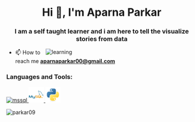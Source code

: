 
<h1 align="center">Hi 👋, I'm Aparna Parkar</h1>
<h3 align="center">I am a self taught learner and i am here to tell the visualize stories from data</h3>
<img align="right" alt="learning" width="400" src="https://media3.giphy.com/media/BferOKonYOspm28AiB/giphy.gif">

- 📫 How to reach me **aparnaparkar00@gmail.com**


<h3 align="left">Languages and Tools:</h3>
<p align="left"> <a href="https://www.microsoft.com/en-us/sql-server" target="_blank" rel="noreferrer"> <img src="https://www.svgrepo.com/show/303229/microsoft-sql-server-logo.svg" alt="mssql" width="40" height="40"/> </a> <a href="https://www.mysql.com/" target="_blank" rel="noreferrer"> <img src="https://raw.githubusercontent.com/devicons/devicon/master/icons/mysql/mysql-original-wordmark.svg" alt="mysql" width="40" height="40"/> </a> <a href="https://www.python.org" target="_blank" rel="noreferrer"> <img src="https://raw.githubusercontent.com/devicons/devicon/master/icons/python/python-original.svg" alt="python" width="40" height="40"/> </a> </p>

<p><img align="center" src="https://github-readme-stats.vercel.app/api/top-langs?username=parkar09&show_icons=true&locale=en&layout=compact" alt="parkar09" /></p>
